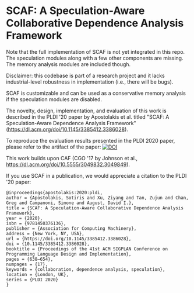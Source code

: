 # SCAF: A Speculation-Aware Collaborative Dependence Analysis Framework

Note that the full implementation of SCAF is not yet integrated in this repo. The speculation modules along with a few other components are missing. The memory analysis modules are included though.

Disclaimer: this codebase is part of a research project and it lacks industrial-level robustness in implementation (i.e., there will be bugs).

SCAF is customizable and can be used as a conservative memory analysis if the speculation modules are disabled.

The novelty, design, implementation, and evaluation of this work is described in the PLDI '20 paper by Apostolakis et al. titled "SCAF: A Speculation-Aware Dependence Analysis Framework" (https://dl.acm.org/doi/10.1145/3385412.3386028).

To reproduce the evaluation results presented in the PLDI 2020 paper, please refer to the artifact of the paper: [![DOI](https://zenodo.org/badge/DOI/10.5281/zenodo.3751586.svg)](https://doi.org/10.5281/zenodo.3751586)

This work builds upon CAF (CGO '17 by Johnson et al., https://dl.acm.org/doi/10.5555/3049832.3049849).

If you use SCAF in a publication, we would appreciate a citation to the PLDI '20 paper:

```
@inproceedings{apostolakis:2020:pldi,
author = {Apostolakis, Sotiris and Xu, Ziyang and Tan, Zujun and Chan, Greg and Campanoni, Simone and August, David I.},
title = {SCAF: A Speculation-Aware Collaborative Dependence Analysis Framework},
year = {2020},
isbn = {9781450376136},
publisher = {Association for Computing Machinery},
address = {New York, NY, USA},
url = {https://doi.org/10.1145/3385412.3386028},
doi = {10.1145/3385412.3386028},
booktitle = {Proceedings of the 41st ACM SIGPLAN Conference on Programming Language Design and Implementation},
pages = {638–654},
numpages = {17},
keywords = {collaboration, dependence analysis, speculation},
location = {London, UK},
series = {PLDI 2020}
}
```
